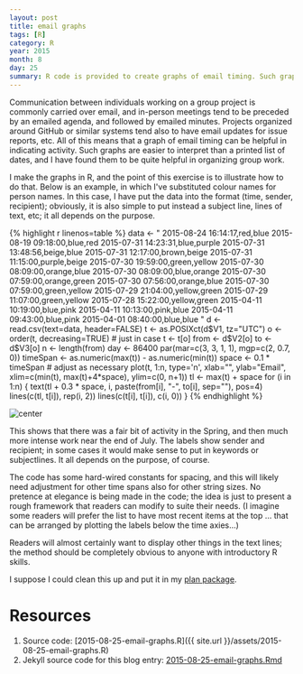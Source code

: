 ```yaml
---
layout: post
title: email graphs
tags: [R]
category: R
year: 2015
month: 8
day: 25
summary: R code is provided to create graphs of email timing. Such graphs can be helpful in documenting progress in group projects for which email frequency is of interest.
---
```


Communication between individuals working on a group project is commonly
carried over email, and in-person meetings tend to be preceded by an emailed
agenda, and followed by emailed minutes.  Projects organized around GitHub or
similar systems tend also to have email updates for issue reports, etc.  All of
this means that a graph of email timing can be helpful in indicating activity.
Such graphs are easier to interpret than a printed list of dates, and I have
found them to be quite helpful in organizing group work.

I make the graphs in R, and the point of this exercise is to illustrate how to
do that.  Below is an example, in which I've substituted colour names for
person names. In this case, I have put the data into the format (time, sender,
recipient); obviously, it is also simple to put instead a subject line, lines
of text, etc; it all depends on the purpose.


{% highlight r linenos=table %}
data <- "
2015-08-24 16:14:17,red,blue
2015-08-19 09:18:00,blue,red
2015-07-31 14:23:31,blue,purple
2015-07-31 13:48:56,beige,blue
2015-07-31 12:17:00,brown,beige
2015-07-31 11:15:00,purple,beige
2015-07-30 19:59:00,green,yellow
2015-07-30 08:09:00,orange,blue
2015-07-30 08:09:00,blue,orange
2015-07-30 07:59:00,orange,green
2015-07-30 07:56:00,orange,blue
2015-07-30 07:59:00,green,yellow
2015-07-29 21:04:00,yellow,green
2015-07-29 11:07:00,green,yellow
2015-07-28 15:22:00,yellow,green
2015-04-11 10:19:00,blue,pink
2015-04-11 10:13:00,pink,blue
2015-04-11 09:43:00,blue,pink
2015-04-01 08:40:00,blue,blue
"
d <- read.csv(text=data, header=FALSE)
t <- as.POSIXct(d$V1, tz="UTC")
o <- order(t, decreasing=TRUE) # just in case
t <- t[o]
from <- d$V2[o]
to <- d$V3[o]
n <- length(from)
day <- 86400
par(mar=c(3, 3, 1, 1), mgp=c(2, 0.7, 0))
timeSpan <- as.numeric(max(t)) - as.numeric(min(t))
space <- 0.1 * timeSpan # adjust as necessary
plot(t, 1:n, type='n', xlab="", ylab="Email", xlim=c(min(t), max(t)+4*space), ylim=c(0, n+1))
tl <- max(t) + space
for (i in 1:n) {
    text(tl + 0.3 * space, i, paste(from[i], "-", to[i], sep=""), pos=4)
    lines(c(tl, t[i]), rep(i, 2))
    lines(c(t[i], t[i]), c(i, 0))
}
{% endhighlight %}

![center](http://dankelley.github.io/figs/2015-08-25-email-graphs/unnamed-chunk-1-1.png) 

This shows that there was a fair bit of activity in the Spring, and then much
more intense work near the end of July.  The labels show sender and recipient;
in some cases it would make sense to put in keywords or subjectlines. It all
depends on the purpose, of course.

The code has some hard-wired constants for spacing, and this will likely need
adjustment for other time spans also for other string sizes.  No pretence at
elegance is being made in the code; the idea is just to present a rough
framework that readers can modify to suite their needs.  (I imagine some
readers will prefer the list to have most recent items at the top ... that can
be arranged by plotting the labels below the time axies...)

Readers will almost certainly want to display other things in the text lines;
the method should be completely obvious to anyone with introductory R skills.

I suppose I could clean this up and put it in my [plan
package](https://github.com/dankelley/plan).

# Resources

1. Source code: [2015-08-25-email-graphs.R]({{ site.url }}/assets/2015-08-25-email-graphs.R)
2. Jekyll source code for this blog entry: [2015-08-25-email-graphs.Rmd](https://raw.github.com/dankelley/dankelley.github.io/master/assets/2015-08-25-email-graphs.Rmd)
